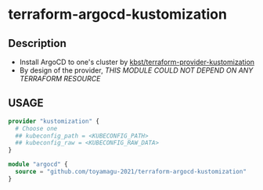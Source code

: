 # terraform-argocd-kustomization

## Description

- Install ArgoCD to one's cluster by [kbst/terraform-provider-kustomization](https://github.com/kbst/terraform-provider-kustomization)
- By design of the provider, *THIS MODULE COULD NOT DEPEND ON ANY TERRAFORM RESOURCE*

## USAGE

```terraform
provider "kustomization" {
  # Choose one
  ## kubeconfig_path = <KUBECONFIG_PATH>
  ## kubeconfig_raw = <KUBECONFIG_RAW_DATA>
}

module "argocd" {
  source = "github.com/toyamagu-2021/terraform-argocd-kustomization"
}
```
